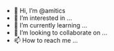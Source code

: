 - 👋 Hi, I’m @amitics
- 👀 I’m interested in ...
- 🌱 I’m currently learning ...
- 💞️ I’m looking to collaborate on ...
- 📫 How to reach me ...

<!---
amitics/amitics is a ✨ special ✨ repository because its `README.md` (this file) appears on your GitHub profile.
You can click the Preview link to take a look at your changes.
--->
